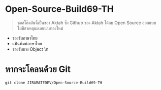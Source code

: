 # Open-Source-Build69-TH
> ซอสโค๊ดอันนี้เป็นของ Aktah ซึ่ง Github ของ Aktah ได้ลบ Open Source ออกแบบไม่มีสาเหตุผมเลยนำมาลงใหม่
- รองรับภาษาไทย
- แป้นพิมพ์ภาษาไทย
- รองรับบาง Object
\n

# หากจะโคลนด้วย Git
```
git clone JIRAMATEDEV/Open-Source-Build69-TH
```
